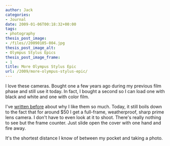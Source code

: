 ```yaml
---
author: Jack
categories:
- Journal
date: 2009-01-06T00:18:32+00:00
tags:
- photography
thesis_post_image:
- /files//20090105-004.jpg
thesis_post_image_alt:
- Olympus Stylus Epics
thesis_post_image_frame:
- 1
title: More Olympus Stylus Epic
url: /2009/more-olympus-stylus-epic/
---
```


I love these cameras. Bought one a few years ago during my previous film phase and still use it today. In fact, I bought a second so I can load one with black and white and one with color film.

I've [written before][1] about why I like them so much. Today, it still boils down to the fact that for around $50 I get a full-frame, weatherproof, sharp prime lens camera. I don't have to even look at it to shoot. There's really nothing to see but the frame counter. Just slide open the cover with one hand and fire away.

It's the shortest distance I know of between my pocket and taking a photo.

 [1]: https://jackbaty.com/2004/07/olympus-stylus-epic/